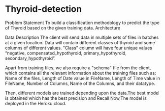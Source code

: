 # Thyroid-detection
Problem Statement
To build a classification methodology to predict the type of Thyroid based on the given training data. 
Architecture
  
Data Description
The client will send data in multiple sets of files in batches at a given location. Data will contain different classes of thyroid and some columns of different values.
"Class" column will have four unique values “negative, compensated_hypothyroid,
primary_hypothyroid, secondary_hypothyroid”.

Apart from training files, we also require a "schema" file from the client, which contains all the relevant information about the training files such as:
Name of the files, Length of Date value in FileName, Length of Time value in FileName, Number of Columns, Name of the Columns, and their datatype.

Then, different models are trained depending upon the data.The best model is obtained which has the best precision and Recall 
Now,The model is deployed in the Heroku cloud.
